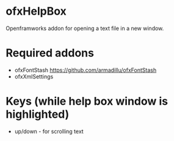 # ofxHelpBox

Openframworks addon for opening a text file in a new window.  

# Required addons

* ofxFontStash https://github.com/armadillu/ofxFontStash
* ofxXmlSettings 

# Keys (while help box window is highlighted)

* up/down - for scrolling text

